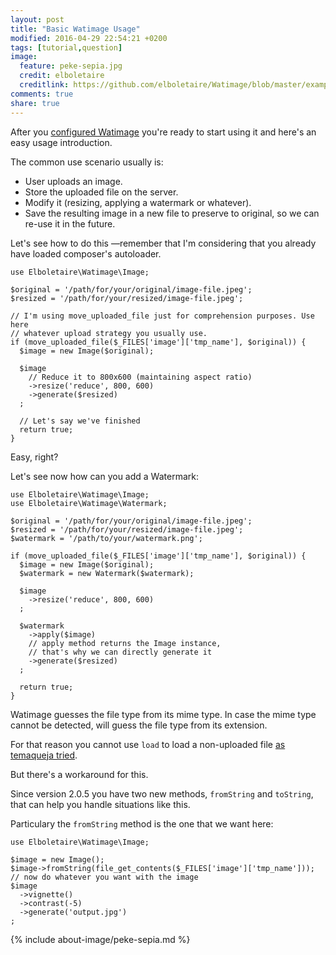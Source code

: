 ```yaml
---
layout: post
title: "Basic Watimage Usage"
modified: 2016-04-29 22:54:21 +0200
tags: [tutorial,question]
image:
  feature: peke-sepia.jpg
  credit: elboletaire
  creditlink: https://github.com/elboletaire/Watimage/blob/master/examples/files/LICENSE
comments: true
share: true
---
```


After you [configured Watimage](./usage/setup) you're ready to start using it and
here's an easy usage introduction.

The common use scenario usually is:

- User uploads an image.
- Store the uploaded file on the server.
- Modify it (resizing, applying a watermark or whatever).
- Save the resulting image in a new file to preserve to original, so we can
  re-use it in the future.

Let's see how to do this —remember that I'm considering that you already have
loaded composer's autoloader.

~~~php?start_inline=1
use Elboletaire\Watimage\Image;

$original = '/path/for/your/original/image-file.jpeg';
$resized = '/path/for/your/resized/image-file.jpeg';

// I'm using move_uploaded_file just for comprehension purposes. Use here
// whatever upload strategy you usually use.
if (move_uploaded_file($_FILES['image']['tmp_name'], $original)) {
  $image = new Image($original);

  $image
    // Reduce it to 800x600 (maintaining aspect ratio)
    ->resize('reduce', 800, 600)
    ->generate($resized)
  ;

  // Let's say we've finished
  return true;
}
~~~

Easy, right?

Let's see now how can you add a Watermark:

~~~php?start_inline=1
use Elboletaire\Watimage\Image;
use Elboletaire\Watimage\Watermark;

$original = '/path/for/your/original/image-file.jpeg';
$resized = '/path/for/your/resized/image-file.jpeg';
$watermark = '/path/to/your/watermark.png';

if (move_uploaded_file($_FILES['image']['tmp_name'], $original)) {
  $image = new Image($original);
  $watermark = new Watermark($watermark);

  $image
    ->resize('reduce', 800, 600)
  ;

  $watermark
    ->apply($image)
    // apply method returns the Image instance,
    // that's why we can directly generate it
    ->generate($resized)
  ;

  return true;
}
~~~

Watimage guesses the file type from its mime type. In case the mime type cannot
be detected, will guess the file type from its extension.

For that reason you cannot use `load` to load a non-uploaded file
[as temaqueja tried](https://github.com/elboletaire/Watimage/issues/2).

But there's a workaround for this.

Since version 2.0.5 you have two new methods, `fromString` and `toString`, that
can help you handle situations like this.

Particulary the `fromString` method is the one that we want here:

~~~php?start_inline=1
use Elboletaire\Watimage\Image;

$image = new Image();
$image->fromString(file_get_contents($_FILES['image']['tmp_name']));
// now do whatever you want with the image
$image
  ->vignette()
  ->contrast(-5)
  ->generate('output.jpg')
;
~~~

{% include about-image/peke-sepia.md %}
